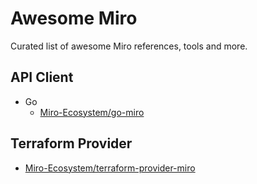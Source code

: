 # Awesome Miro

Curated list of awesome Miro references, tools and more.

## API Client

* Go
    * [Miro-Ecosystem/go-miro](https://github.com/Miro-Ecosystem/go-miro)

## Terraform Provider

* [Miro-Ecosystem/terraform-provider-miro](https://github.com/Miro-Ecosystem/terraform-provider-miro)

